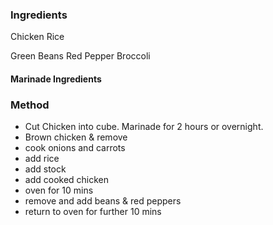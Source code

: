 
### Ingredients

Chicken 
Rice

Green Beans
Red Pepper
Broccoli 
#### Marinade Ingredients


### Method

- Cut Chicken into cube. Marinade for 2 hours or overnight. 
- Brown chicken & remove
- cook onions and carrots
- add rice 
- add stock
- add cooked chicken
- oven for 10 mins
- remove and add beans & red peppers
- return to oven for further 10 mins